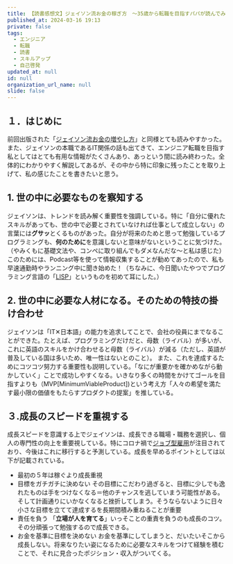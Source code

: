 ```yaml
---
title: 【読書感想文】ジェイソン流お金の稼ぎ方　〜35歳から転職を目指すパパが読んでみて感じたこと〜
published_at: 2024-03-16 19:13
private: false
tags:
  - エンジニア
  - 転職
  - 読書
  - スキルアップ
  - 自己啓発
updated_at: null
id: null
organization_url_name: null
slide: false
---
```


## １．はじめに
前回出版された「[ジェイソン流お金の増やし方](https://www.amazon.co.jp/%E3%82%B8%E3%82%A7%E3%82%A4%E3%82%BD%E3%83%B3%E6%B5%81%E3%81%8A%E9%87%91%E3%81%AE%E5%A2%97%E3%82%84%E3%81%97%E6%96%B9-%E5%8E%9A%E5%88%87%E3%82%8A%E3%82%B8%E3%82%A7%E3%82%A4%E3%82%BD%E3%83%B3/dp/4835646460)」と同様とても読みやすかった。また、ジェイソンの本職であるIT関係の話も出てきて、エンジニア転職を目指す私としてはとても有用な情報がたくさんあり、あっという間に読み終わった。全体的にわかりやすく解説してあるが、その中から特に印象に残ったことを取り上げて、私の感じたことを書きたいと思う。



## 1. 世の中に必要なものを察知する
ジェイソンは、トレンドを読み解く重要性を強調している。特に「自分に優れたスキルがあっても、世の中で必要とされていなければ仕事として成立しない」の言葉には**グサッ**とくるものがあった。自分が将来のためと思って勉強しているプログラミングも、**何のために**を意識しないと意味がないということに気づけた。（やみくもに基礎文法や、コンペに取り組んでもダメなんだな〜と私は感じた）
このためには、Podcast等を使って情報収集することが勧めてあったので、私も早速通勤時やランニング中に聞き始めた！（ちなみに、今日聞いたやつでプログラミング言語の「[LISP](https://xtech.nikkei.com/atcl/nxt/column/18/02149/072600001/)」というものを初めて耳にした。）



## 2. 世の中に必要な人材になる。そのための特技の掛け合わせ
ジェイソンは「IT✕日本語」の能力を追求してことで、会社の役員にまでなることができた。たとえば、プログラミングだけだと、母数（ライバル）が多いが、これに英語のスキルをかけ合わせると母数（ライバル）が減る（ただし、英語が普及している国は多いため、唯一性はないとのこと）。
また、これを達成するためにコツコツ努力する重要性も説明している。「なにが重要かを確かめながら動かしていく」ことで成功しやすくなる。いきなり多くの時間をかけてゴールを目指すよりも（MVP[MinimumViableProduct])という考え方「人々の希望を満たす最小限の価値をもたらすプロダクトの提案」を推している。



## ３.成長のスピードを重視する
成長スピードを意識する上でジェイソンは、成長できる職場・職務を選択し、個人の専門性の向上を重要視している。特にコロナ禍で[ジョブ型雇用](https://www.persol-group.co.jp/service/business/article/405/)が注目されており、今後はこれに移行すると予測している。成長を早めるポイントとしては以下が記載されている。
- 最初の５年は稼ぐより成長重視
- 目標をガチガチに決めない
  その目標にこだわり過ぎると、目標に少しでも逸れたものは手をつけなくなる＝他のチャンスを逃していまう可能性がある。そして計画通りにいかなくなると挫折してしまう。そうならないように日々小さな目標を立てて達成するを長期間積み重ねることが重要
- 責任を負う
  「**立場が人を育てる**」いっそことの重責を負うのも成長のコツ。その分頑張って勉強するので成長できる。
- お金を基準に目標を決めない
  お金を基準にしてしまうと、だいたいそこから成長しない。将来なりたい姿になるために必要なスキルをつけて経験を積むことで、それに見合ったポジション・収入がついてくる。